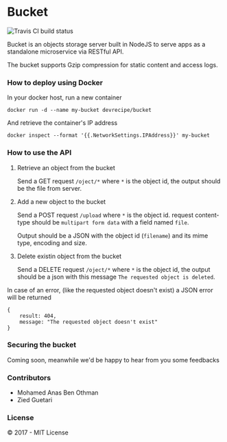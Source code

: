# Bucket

![Travis CI build status](https://travis-ci.org/devrecipe/bucket.svg?branch=master)

Bucket is an objects storage server built in NodeJS to serve apps as a standalone microservice via RESTful API.

The bucket supports Gzip compression for static content and access logs.

### How to deploy using Docker

In your docker host, run a new container

`docker run -d --name my-bucket devrecipe/bucket`

And retrieve the container's IP address

`docker inspect --format '{{.NetworkSettings.IPAddress}}' my-bucket`

### How to use the API

1.  Retrieve an object from the bucket

    Send a GET request `/oject/*` where `*` is the object id, the output should be the file from server.

2.  Add a new object to the bucket

    Send a POST request `/upload` where `*` is the object id. request content-type should be `multipart form data` with a field named `file`.

    Output should be a JSON with the object id (`filename`) and its mime type, encoding and size.

3.  Delete existin object from the bucket
    
    Send a DELETE request `/oject/*` where `*` is the object id, the output should be a json with this message `The requested object is deleted`.

In case of an error, (like the requested object doesn't exist) a JSON error will be returned

```
{
    result: 404,
    message: "The requested object doesn't exist"
}
```

### Securing the bucket

Coming soon, meanwhile we'd be happy to hear from you some feedbacks

### Contributors

* Mohamed Anas Ben Othman
* Zied Guetari

### License

&copy; 2017 - MIT License
